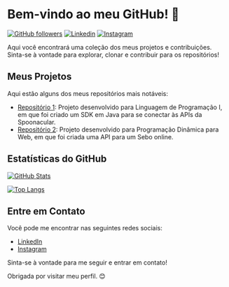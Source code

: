 # Bem-vindo ao meu GitHub! 👋

[![GitHub followers](https://img.shields.io/github/followers/seu-username?style=social)](https://github.com/mcavalle)
[![Linkedin](https://img.shields.io/badge/LinkedIn-Connect-blue)](https://www.linkedin.com/in/mariana-cavalle-a8078811a/)
[![Instagram](https://img.shields.io/badge/Instagram-Follow-brightgreen)](https://www.instagram.com/mariana_cavalle/)


Aqui você encontrará uma coleção dos meus projetos e contribuições. Sinta-se à vontade para explorar, clonar e contribuir para os repositórios!

## Meus Projetos

Aqui estão alguns dos meus repositórios mais notáveis:

- [Repositório 1]((https://github.com/mcavalle/spoonacular-sdk)): Projeto desenvolvido para Linguagem de Programação I, em que foi criado um SDK em Java para se conectar às APIs da Spoonacular.
- [Repositório 2](https://github.com/mcavalle/api-sebo-online): Projeto desenvolvido para Programação Dinâmica para Web, em que foi criada uma API para um Sebo online.

## Estatísticas do GitHub

[![GitHub Stats](https://github-readme-stats.vercel.app/api?username=mcavalle&show_icons=true&theme=dark)](https://github.com/seu-username)

[![Top Langs](https://github-readme-stats.vercel.app/api/top-langs/?usermcavalle&layout=compact&theme=dark)](https://github.com/seu-username)

## Entre em Contato

Você pode me encontrar nas seguintes redes sociais:

- [LinkedIn](https://www.linkedin.com/in/mariana-cavalle-a8078811a/)
- [Instagram](https://www.instagram.com/mariana_cavalle/)

Sinta-se à vontade para me seguir e entrar em contato!

Obrigada por visitar meu perfil. 😊

